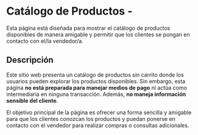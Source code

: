 # Catálogo de Productos -

Esta página está diseñada para mostrar el catálogo de productos disponibles de manera amigable y permitir que los clientes se pongan en contacto con el/la vendedor/a. 

## Descripción

Este sitio web presenta un catálogo de productos sin carrito donde los usuarios pueden explorar los productos disponibles. Sin embargo, esta página **no está preparada para manejar medios de pago** ni actúa como intermediaria en ninguna transacción. Además, **no maneja información sensible del cliente**.

El objetivo principal de la página es ofrecer una forma sencilla y amigable para que los clientes conozcan los productos y puedan ponerse en contacto con el vendedor para realizar compras o consultas adicionales.